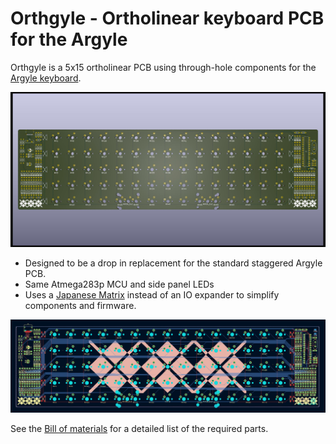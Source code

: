 # Orthgyle - Ortholinear keyboard PCB for the Argyle

Orthgyle is a 5x15 ortholinear PCB using through-hole components for the [Argyle keyboard](https://geekhack.org/index.php?topic=116274).

![PCB render](images/pcb-render.jpg)

* Designed to be a drop in replacement for the standard staggered Argyle PCB.
* Same Atmega283p MCU and side panel LEDs
* Uses a [Japanese Matrix](https://kbd.news/The-Japanese-duplex-matrix-1391.html) instead of an IO expander to simplify components and firmware.

![PCB design](images/pcb-design.png)

See the [Bill of materials](BOM.md) for a detailed list of the required parts.
